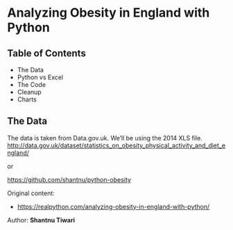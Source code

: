 Analyzing Obesity in England with Python
========================================

Table of Contents
-----------------

+ The Data
+ Python vs Excel
+ The Code
+ Cleanup
+ Charts


The Data
--------
The data is taken from Data.gov.uk. We’ll be using the 2014 XLS file.
http://data.gov.uk/dataset/statistics_on_obesity_physical_activity_and_diet_england/

or

https://github.com/shantnu/python-obesity


Original content:

+ https://realpython.com/analyzing-obesity-in-england-with-python/


Author: **Shantnu Tiwari**

